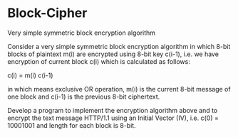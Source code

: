 # Block-Cipher
Very simple symmetric block encryption algorithm

Consider a very simple symmetric block encryption algorithm in which 8-bit blocks of plaintext m(i) are encrypted using 8-bit key c(i-1), i.e. we have encryption of current block c(i) which is calculated as follows:

c(i) = m(i) c(i-1)

in which  means exclusive OR operation, m(i) is the current 8-bit message of one block and c(i-1) is the previous 8-bit ciphertext.
 
Develop a program to implement the encryption algorithm above and to encrypt the text message HTTP/1.1 using an Initial Vector (IV), i.e. c(0) = 10001001 and length for each block is 8-bit. 
